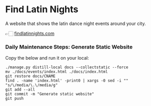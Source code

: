 # Find Latin Nights
A website that shows the latin dance night events around your city.

👉🏻 [findlatinnights.com](http://findlatinnights.com)

### Daily Maintenance Steps: Generate Static Website

Copy the below and run it on your local:

```
./manage.py distill-local docs --collectstatic --force
mv ./docs/events/index.html ./docs/index.html
git restore docs/CNAME
find . -name 'index.html' -print0 | xargs -0 sed -i "" "s/\/media/\.\/media/g"
git add --all
git commit -m "Generate static website"
git push

```
